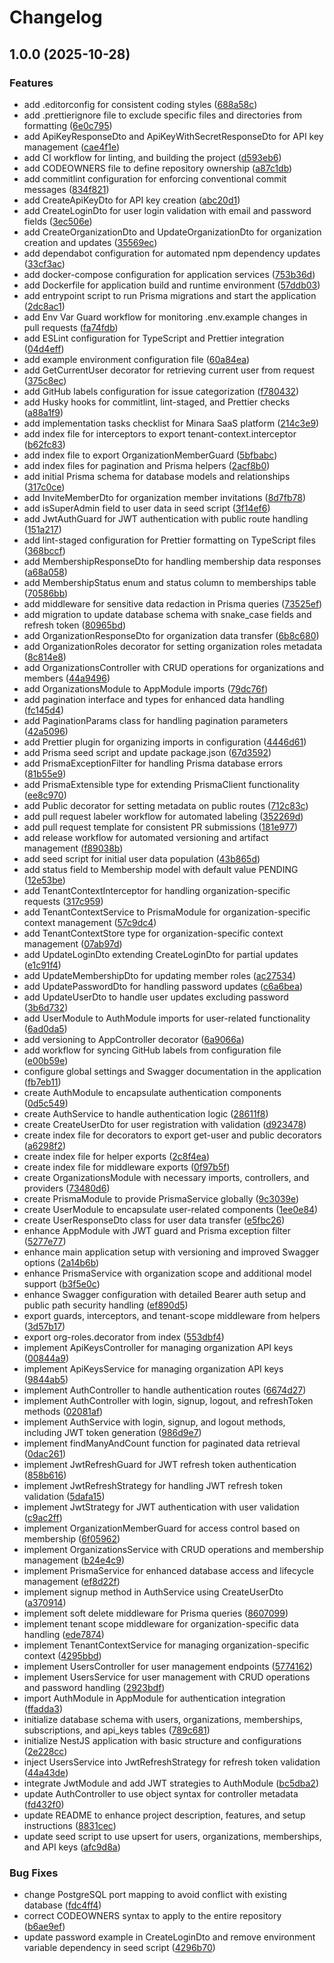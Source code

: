 # Changelog

## 1.0.0 (2025-10-28)


### Features

* add .editorconfig for consistent coding styles ([688a58c](https://github.com/habberrih/minara/commit/688a58c2f2a364521a89aa4fc6d102d403937cda))
* add .prettierignore file to exclude specific files and directories from formatting ([6e0c795](https://github.com/habberrih/minara/commit/6e0c7950d54837d1d9090f34c123b932a9afe487))
* add ApiKeyResponseDto and ApiKeyWithSecretResponseDto for API key management ([cae4f1e](https://github.com/habberrih/minara/commit/cae4f1e7c3e60eb424debcab1029ec9791093eee))
* add CI workflow for linting, and building the project ([d593eb6](https://github.com/habberrih/minara/commit/d593eb63816b90a1255265702b4db16d8c9bb0f8))
* add CODEOWNERS file to define repository ownership ([a87c1db](https://github.com/habberrih/minara/commit/a87c1dbeb93bbfabcb61b83606a62ee92877f0a3))
* add commitlint configuration for enforcing conventional commit messages ([834f821](https://github.com/habberrih/minara/commit/834f8213b098497dce6ec4164fa09a60c48dd10e))
* add CreateApiKeyDto for API key creation ([abc20d1](https://github.com/habberrih/minara/commit/abc20d1595a3cacc6948692ac398eb5326294b53))
* add CreateLoginDto for user login validation with email and password fields ([3ec506e](https://github.com/habberrih/minara/commit/3ec506ee5ecae94e7510b4a59e68d70972608fda))
* add CreateOrganizationDto and UpdateOrganizationDto for organization creation and updates ([35569ec](https://github.com/habberrih/minara/commit/35569ec323d5a2726bee16a79b85aa31c0580e12))
* add dependabot configuration for automated npm dependency updates ([33cf3ac](https://github.com/habberrih/minara/commit/33cf3ac5497448dd2be8594139a6a94b46c0e93d))
* add docker-compose configuration for application services ([753b36d](https://github.com/habberrih/minara/commit/753b36d37d4b772e072aad9d989c54bfdb1da241))
* add Dockerfile for application build and runtime environment ([57ddb03](https://github.com/habberrih/minara/commit/57ddb038c905f48bc0a62cdef5cd078f58652f9b))
* add entrypoint script to run Prisma migrations and start the application ([2dc8ac1](https://github.com/habberrih/minara/commit/2dc8ac16b8405882e7ca229ab54167050eca1f22))
* add Env Var Guard workflow for monitoring .env.example changes in pull requests ([fa74fdb](https://github.com/habberrih/minara/commit/fa74fdb297666160569028d656e3a7b0a0f0a3e5))
* add ESLint configuration for TypeScript and Prettier integration ([04d4eff](https://github.com/habberrih/minara/commit/04d4eff21354fa19008c05d6a7329705aa31457e))
* add example environment configuration file ([60a84ea](https://github.com/habberrih/minara/commit/60a84eac60947901fa9c6eb592b28930ca52b622))
* add GetCurrentUser decorator for retrieving current user from request ([375c8ec](https://github.com/habberrih/minara/commit/375c8eccb81ae10cc7f3b93568991e00fa2844ef))
* add GitHub labels configuration for issue categorization ([f780432](https://github.com/habberrih/minara/commit/f780432875c1e16705a93f9432e24abeb0713715))
* add Husky hooks for commitlint, lint-staged, and Prettier checks ([a88a1f9](https://github.com/habberrih/minara/commit/a88a1f93f5f6226a769cb5ba433063008d163dfc))
* add implementation tasks checklist for Minara SaaS platform ([214c3e9](https://github.com/habberrih/minara/commit/214c3e9f6ada9b2e7bf48c9c1e0a4e9b0d84d701))
* add index file for interceptors to export tenant-context.interceptor ([b62fc83](https://github.com/habberrih/minara/commit/b62fc834760db236b5ec06cca5779e5cd0c49fcb))
* add index file to export OrganizationMemberGuard ([5bfbabc](https://github.com/habberrih/minara/commit/5bfbabc5b56b4136ef5279d4874be55c8bd1ac8c))
* add index files for pagination and Prisma helpers ([2acf8b0](https://github.com/habberrih/minara/commit/2acf8b0ad464fd7a604ed33371b7e3241739cd3d))
* add initial Prisma schema for database models and relationships ([317c0ce](https://github.com/habberrih/minara/commit/317c0cec340f97e16b74e4549d792a77dd4db2b5))
* add InviteMemberDto for organization member invitations ([8d7fb78](https://github.com/habberrih/minara/commit/8d7fb788480dffe260b8bee10862127e07171b1c))
* add isSuperAdmin field to user data in seed script ([3f14ef6](https://github.com/habberrih/minara/commit/3f14ef61c7108b7a7b889f7dcaed2f0519217734))
* add JwtAuthGuard for JWT authentication with public route handling ([151a217](https://github.com/habberrih/minara/commit/151a217fc280149f48624d37290cd871083fbfe0))
* add lint-staged configuration for Prettier formatting on TypeScript files ([368bccf](https://github.com/habberrih/minara/commit/368bccf20c2383d46be10985ddd39de249b02719))
* add MembershipResponseDto for handling membership data responses ([a68a058](https://github.com/habberrih/minara/commit/a68a0581f9bac9589673de235cd8ef004b154314))
* add MembershipStatus enum and status column to memberships table ([70586bb](https://github.com/habberrih/minara/commit/70586bbe1e3ec2e31d10d93f49c866d60e9911fa))
* add middleware for sensitive data redaction in Prisma queries ([73525ef](https://github.com/habberrih/minara/commit/73525ef15fc5b27b5a89db8f79b58c26348a09f4))
* add migration to update database schema with snake_case fields and refresh token ([80965bd](https://github.com/habberrih/minara/commit/80965bd4931db0a0959d5641edc194d24763e4b5))
* add OrganizationResponseDto for organization data transfer ([6b8c680](https://github.com/habberrih/minara/commit/6b8c6807480d81c32fc0828f7c98776071c876fe))
* add OrganizationRoles decorator for setting organization roles metadata ([8c814e8](https://github.com/habberrih/minara/commit/8c814e8c77ae7c40593b02c752f4ca2a814aa378))
* add OrganizationsController with CRUD operations for organizations and members ([44a9496](https://github.com/habberrih/minara/commit/44a94960b4e243bf93d6e06bed84c5c0a4fd3205))
* add OrganizationsModule to AppModule imports ([79dc76f](https://github.com/habberrih/minara/commit/79dc76faabcbce89873cea762b6088763c53b7fd))
* add pagination interface and types for enhanced data handling ([fc145d4](https://github.com/habberrih/minara/commit/fc145d40cc8e010fc0befd36574974888da3e6fd))
* add PaginationParams class for handling pagination parameters ([42a5096](https://github.com/habberrih/minara/commit/42a5096a72866e7a8f96b077313d5fcc5ab4287c))
* add Prettier plugin for organizing imports in configuration ([4446d61](https://github.com/habberrih/minara/commit/4446d61a480fb01e9b0182b0bbd47e3b46906024))
* add Prisma seed script and update package.json ([67d3592](https://github.com/habberrih/minara/commit/67d3592450ce489abe7e03680082d0b0cecfcc3b))
* add PrismaExceptionFilter for handling Prisma database errors ([81b55e9](https://github.com/habberrih/minara/commit/81b55e9a6b4c5ddc0ae8135f98a715fec7442912))
* add PrismaExtensible type for extending PrismaClient functionality ([ee8c970](https://github.com/habberrih/minara/commit/ee8c970d7d4130420d9246ac64d6c4d2d9809469))
* add Public decorator for setting metadata on public routes ([712c83c](https://github.com/habberrih/minara/commit/712c83cca5fc44e448a99737dc220e312f8e87d5))
* add pull request labeler workflow for automated labeling ([352269d](https://github.com/habberrih/minara/commit/352269d2efc19101834fee7c330f65f72ad4a342))
* add pull request template for consistent PR submissions ([181e977](https://github.com/habberrih/minara/commit/181e977d09128f9cd2c4662e3e600bb59095b541))
* add release workflow for automated versioning and artifact management ([f89038b](https://github.com/habberrih/minara/commit/f89038b684ef615913c1cc1bd17bf5442f6f67c7))
* add seed script for initial user data population ([43b865d](https://github.com/habberrih/minara/commit/43b865db6cdc0aca2465612bfe63d11f30f8fff7))
* add status field to Membership model with default value PENDING ([12e53be](https://github.com/habberrih/minara/commit/12e53be4f4c59f2c41e0b898e4f2bb6e792f8ea3))
* add TenantContextInterceptor for handling organization-specific requests ([317c959](https://github.com/habberrih/minara/commit/317c959d15cd5eaf1a015d7722a0e4cbdaf2ba39))
* add TenantContextService to PrismaModule for organization-specific context management ([57c9dc4](https://github.com/habberrih/minara/commit/57c9dc489d4a3d80ef675a3ddadc164fecc733f4))
* add TenantContextStore type for organization-specific context management ([07ab97d](https://github.com/habberrih/minara/commit/07ab97de070f52043ff0a0c2bc3d49c904f4d2a1))
* add UpdateLoginDto extending CreateLoginDto for partial updates ([e1c91f4](https://github.com/habberrih/minara/commit/e1c91f4f29e5dde37045917b224e965cb42c20b2))
* add UpdateMembershipDto for updating member roles ([ac27534](https://github.com/habberrih/minara/commit/ac275347d4e6c05a3f77849e4ce537ad3a4028bc))
* add UpdatePasswordDto for handling password updates ([c6a6bea](https://github.com/habberrih/minara/commit/c6a6beaa6393123fac9fdf810245173edfc00532))
* add UpdateUserDto to handle user updates excluding password ([3b6d732](https://github.com/habberrih/minara/commit/3b6d7324397b2be896acce12a7f22ea035fc91bf))
* add UserModule to AuthModule imports for user-related functionality ([6ad0da5](https://github.com/habberrih/minara/commit/6ad0da5a32b38fade0eeb0d32ce0d3edfa113a11))
* add versioning to AppController decorator ([6a9066a](https://github.com/habberrih/minara/commit/6a9066a73f6ff00fbdb7873b807e037e7c6ade76))
* add workflow for syncing GitHub labels from configuration file ([e00b59e](https://github.com/habberrih/minara/commit/e00b59ea7b376d70c153b35541f6a2bae978c831))
* configure global settings and Swagger documentation in the application ([fb7eb11](https://github.com/habberrih/minara/commit/fb7eb11e3d9301aa0007f3d7110804c2da172871))
* create AuthModule to encapsulate authentication components ([0d5c549](https://github.com/habberrih/minara/commit/0d5c549337ba94a2fcce046e88070ec0e001d5de))
* create AuthService to handle authentication logic ([28611f8](https://github.com/habberrih/minara/commit/28611f81acf306fe981e4a856dda55c76913efb4))
* create CreateUserDto for user registration with validation ([d923478](https://github.com/habberrih/minara/commit/d9234784967986eee0780dbdc6e6a5b15d342b3c))
* create index file for decorators to export get-user and public decorators ([a6298f2](https://github.com/habberrih/minara/commit/a6298f22f41edb594d347a0a0ece6810a5405ead))
* create index file for helper exports ([2c8f4ea](https://github.com/habberrih/minara/commit/2c8f4ea5961330a3b03bc69bb5968fb28d7ac457))
* create index file for middleware exports ([0f97b5f](https://github.com/habberrih/minara/commit/0f97b5fef0edd919aed042ab6cbff5d2097bb33a))
* create OrganizationsModule with necessary imports, controllers, and providers ([73480d6](https://github.com/habberrih/minara/commit/73480d6d14716ca1a59d124ccc64f96151fea11f))
* create PrismaModule to provide PrismaService globally ([9c3039e](https://github.com/habberrih/minara/commit/9c3039e44b42fb2969db8ebe9cb15d6959730f5d))
* create UserModule to encapsulate user-related components ([1ee0e84](https://github.com/habberrih/minara/commit/1ee0e8471f6d3dbc945d589b729deca10bfffa8e))
* create UserResponseDto class for user data transfer ([e5fbc26](https://github.com/habberrih/minara/commit/e5fbc26bc59d44a9115e7130a5f7fa8238342277))
* enhance AppModule with JWT guard and Prisma exception filter ([5277e77](https://github.com/habberrih/minara/commit/5277e778e084ca3fba8bcc0f078a8642947741d7))
* enhance main application setup with versioning and improved Swagger options ([2a14b6b](https://github.com/habberrih/minara/commit/2a14b6b2db8c20ad92b7f729d5e0229e06ce95d2))
* enhance PrismaService with organization scope and additional model support ([b3f5e0c](https://github.com/habberrih/minara/commit/b3f5e0c9c00cc5fc6876b98683d4919a8c188ee5))
* enhance Swagger configuration with detailed Bearer auth setup and public path security handling ([ef890d5](https://github.com/habberrih/minara/commit/ef890d50980cd29fb3511abf7c85b5ecbc0887af))
* export guards, interceptors, and tenant-scope middleware from helpers ([3d57b17](https://github.com/habberrih/minara/commit/3d57b17cc07b07ff081f52f9e0986c6a249d0cb9))
* export org-roles.decorator from index ([553dbf4](https://github.com/habberrih/minara/commit/553dbf4b04658ef9d3a74b8ab58436f53be7399c))
* implement ApiKeysController for managing organization API keys ([00844a9](https://github.com/habberrih/minara/commit/00844a977d020be5f0d3157a47871f0fa2db8fe6))
* implement ApiKeysService for managing organization API keys ([9844ab5](https://github.com/habberrih/minara/commit/9844ab5b3f263aca633c981235226b5c46cbd53a))
* implement AuthController to handle authentication routes ([6674d27](https://github.com/habberrih/minara/commit/6674d277820822081a64b0fdce7bafa0bf2583ee))
* implement AuthController with login, signup, logout, and refreshToken methods ([02081af](https://github.com/habberrih/minara/commit/02081af22e18cc701e3a0fbf035ac30cc0b71328))
* implement AuthService with login, signup, and logout methods, including JWT token generation ([986d9e7](https://github.com/habberrih/minara/commit/986d9e72ddacdfe38940060f51a5c0506f0fbbf4))
* implement findManyAndCount function for paginated data retrieval ([0dac261](https://github.com/habberrih/minara/commit/0dac26154a816a60693bde4b9b546eafc3625632))
* implement JwtRefreshGuard for JWT refresh token authentication ([858b616](https://github.com/habberrih/minara/commit/858b6163b318c850174f010cbf4e60f18312cd64))
* implement JwtRefreshStrategy for handling JWT refresh token validation ([5dafa15](https://github.com/habberrih/minara/commit/5dafa15cc217e4e2d4bf327d25a5203ca4b82c30))
* implement JwtStrategy for JWT authentication with user validation ([c9ac2ff](https://github.com/habberrih/minara/commit/c9ac2ff36c0aad17a5cfc54342a298d0571a938e))
* implement OrganizationMemberGuard for access control based on membership ([6f05962](https://github.com/habberrih/minara/commit/6f05962358d9359f55178ffe957823d3eb3fc8f5))
* implement OrganizationsService with CRUD operations and membership management ([b24e4c9](https://github.com/habberrih/minara/commit/b24e4c9e91809c12aa852fb8959ef9e52a70a156))
* implement PrismaService for enhanced database access and lifecycle management ([ef8d22f](https://github.com/habberrih/minara/commit/ef8d22f68bfe6058a9769633f686f44090b04bfc))
* implement signup method in AuthService using CreateUserDto ([a370914](https://github.com/habberrih/minara/commit/a37091463ae145c42f58da5c78f04d0c8819d941))
* implement soft delete middleware for Prisma queries ([8607099](https://github.com/habberrih/minara/commit/8607099d4c73d60f0f9f9ef220c988d099ef4a23))
* implement tenant scope middleware for organization-specific data handling ([ede7874](https://github.com/habberrih/minara/commit/ede78749f2e4bfee349ee40b70fc16d0a2954b00))
* implement TenantContextService for managing organization-specific context ([4295bbd](https://github.com/habberrih/minara/commit/4295bbd48a539f73cee07351e3ea063cf52232d3))
* implement UsersController for user management endpoints ([5774162](https://github.com/habberrih/minara/commit/5774162f255f1ede5a95509d535ee1ef1c66ec33))
* implement UsersService for user management with CRUD operations and password handling ([2923bdf](https://github.com/habberrih/minara/commit/2923bdf787132c628727eaf30990cd8d0fa25c76))
* import AuthModule in AppModule for authentication integration ([ffadda3](https://github.com/habberrih/minara/commit/ffadda3a75df4b54546e0b6f6d4f8598d6cf8c29))
* initialize database schema with users, organizations, memberships, subscriptions, and api_keys tables ([789c681](https://github.com/habberrih/minara/commit/789c681f15216c8d4c3d80429dd572beefd878ee))
* initialize NestJS application with basic structure and configurations ([2e228cc](https://github.com/habberrih/minara/commit/2e228ccdef923e4fc929d9dca565901251f026bf))
* inject UsersService into JwtRefreshStrategy for refresh token validation ([44a43de](https://github.com/habberrih/minara/commit/44a43de621e27806948bacca22cbb5b9ce4c6bab))
* integrate JwtModule and add JWT strategies to AuthModule ([bc5dba2](https://github.com/habberrih/minara/commit/bc5dba2777796510a135366e25e5cd67f17844ad))
* update AuthController to use object syntax for controller metadata ([fd432f0](https://github.com/habberrih/minara/commit/fd432f07af645316133561231447396f162f3299))
* update README to enhance project description, features, and setup instructions ([8831cec](https://github.com/habberrih/minara/commit/8831cecf7f110901f08958b1e4b6c987fd61f2f3))
* update seed script to use upsert for users, organizations, memberships, and API keys ([afc9d8a](https://github.com/habberrih/minara/commit/afc9d8a6847dc984d0df5ec1bc83e230161f633b))


### Bug Fixes

* change PostgreSQL port mapping to avoid conflict with existing database ([fdc4ff4](https://github.com/habberrih/minara/commit/fdc4ff486a6331bde9756f73e7323753f696553e))
* correct CODEOWNERS syntax to apply to the entire repository ([b6ae9ef](https://github.com/habberrih/minara/commit/b6ae9efaf1c0f8a8c73e7b7ba35f64063e120ec2))
* update password example in CreateLoginDto and remove environment variable dependency in seed script ([4296b70](https://github.com/habberrih/minara/commit/4296b701db5ac071361666b3e1fd53f393807148))
